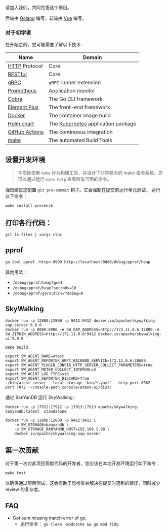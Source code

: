 请加入我们，共同完善这个项目。

后端由 [Golang](https://go.dev/) 编写，前端由 [Vue](https://vuejs.org/) 编写。

### 对于初学者

在开始之前，您可能需要了解以下技术:

| Name                                                                        | Domain                                                                 |
|-----------------------------------------------------------------------------|------------------------------------------------------------------------|
| [HTTP](https://developer.mozilla.org/en-US/docs/Web/HTTP/Overview) Protocol | Core                                                                   |
| [RESTful](https://en.wikipedia.org/wiki/REST)                               | Core                                                                   |
| [gRPC](https://grpc.io/)                                                    | `gRPC` runner extension                                                |
| [Prometheus](https://prometheus.io/)                                        | Application monitor                                                    |
| [Cobra](https://github.com/spf13/cobra)                                     | The Go CLI framework                                                   |
| [Element Plus](https://element-plus.org/)                                   | The front-end framework                                                |
| [Docker](https://www.docker.com/get-started/)                               | The container image build                                              |
| [Helm chart](https://helm.sh/)                                              | The [Kubernetes](https://kubernetes.io/docs/home/) application package |
| [GitHub Actions](https://docs.github.com/en/actions)                        | The continuous integration                                             |
| [make](https://www.gnu.org/software/make/)                                  | The automated Build Tools                                              |

## 设置开发环境

> 本项目使用 `make` 作为构建工具，并设计了非常强大的 make 指令系统。您可以通过运行 `make help` 查看所有可用的命令。

强烈建议您配置 `git pre-commit` 钩子。它会强制在提交前运行单元测试。
运行以下命令：

```shell
make install-precheck
```

## 打印各行代码：

```shell
git ls-files | xargs cloc
```

## pprof

```shell
go tool pprof -http=:9999 http://localhost:8080/debug/pprof/heap
```

其他用法：

* `/debug/pprof/heap?gc=1`
* `/debug/pprof/heap?seconds=10` 
* `/debug/pprof/goroutine/?debug=0` 

## SkyWalking

```shell
docker run -p 12800:12800 -p 9412:9412 docker.io/apache/skywalking-oap-server:9.0.0
docker run -p 8080:8080 -e SW_OAP_ADDRESS=http://172.11.0.6:12800 -e SW_ZIPKIN_ADDRESS=http://172.11.0.6:9412 docker.io/apache/skywalking-ui:9.0.0

make build

export SW_AGENT_NAME=atest
export SW_AGENT_REPORTER_GRPC_BACKEND_SERVICE=172.11.0.6:30689
export SW_AGENT_PLUGIN_CONFIG_HTTP_SERVER_COLLECT_PARAMETERS=true
export SW_AGENT_METER_COLLECT_INTERVAL=3
export SW_AGENT_LOG_TYPE=std
export SW_AGENT_REPORTER_DISCARD=true
./bin/atest server --local-storage 'bin/*.yaml' --http-port 8082 --port 7072 --console-path console/atest-ui/dist/
```

通过 BanYanDB 运行 SkyWalking：

```shell
docker run -p 17912:17912 -p 17913:17913 apache/skywalking-banyandb:latest  standalone

docker run -p 12800:12800 -p 9412:9412 \
    -e SW_STORAGE=banyandb \
    -e SW_STORAGE_BANYANDB_HOST=192.168.1.98 \
    docker.io/apache/skywalking-oap-server
```

## 第一次贡献

对于第一次对此项目贡献代码的开发者，您应该在本地开发环境运行如下命令：

```shell
make test
```

以确保通过项目测试，这会有助于您检查并解决在提交时遇到的错误，同时减少 review 的复杂度。

## FAQ

* Got sum missing match error of go.
  * 运行命令： `go clean -modcache && go mod tidy`.
